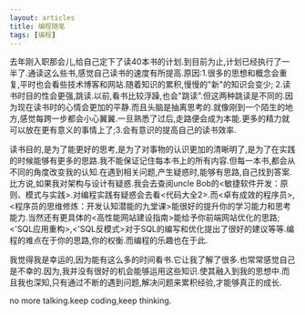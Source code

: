 ```yaml
---
layout: articles
title: 编程随笔
tags: [编程]
---
```

去年刚入职那会儿,给自己定下了读40本书的计划.到目前为止,计划已经执行了一半了.通读这么些书,感觉自己读书的速度有所提高.原因:1.很多的思想和概念会重复,平时也会看些技术博客和网站.随着知识的累积,慢慢的"新"的知识会变少;
2.读书时目的性会更强,跳读.以前,看书比较浮躁,也会"跳读".但这两种跳读是不同的.因为现在读书时的心情会更加的平静.而且头脑是抽离思考的.就像刚到一个陌生的地方,感觉每跨一步都会小心翼翼.一旦熟悉了过后,走路便会成为本能.更多的精力就可以放在更有意义的事情上了;3.会有意识的提高自己的读书效率.
<!--more-->

读书目的,是为了能更好的思考,是为了对事物的认识更加的清晰明了,是为了在实践的时候能够有更多的思路.我不能保证记住每本书上的所有内容.但每一本书,都会从不同的角度改变我的认知.在遇到相关问题,产生疑惑时,能够有思路,自己找到答案.比方说,如果我对架构与设计有疑惑.我会去查阅uncle Bob的<敏捷软件开发：原则、模式与实践>.对编程实践有疑惑会去看<代码大全2>.而<卓有成效的程序员>,<程序员的思维修炼：开发认知潜能的九堂课>能很好的提升你的学习能力和思考能力.当然还有更具体的<高性能网站建设指南>能给予你前端网站优化的思路;<'SQL应用重构>,<'SQL反模式>对于SQL的编写和优化提出了很好的建议等等.编程的难点在于你的思路,你的权衡.而编程的乐趣也在于此.

我觉得我是幸运的,因为能有这么多的时间看书.它让我了解了很多.也常常感觉自己是不幸的.因为,我并没有很好的机会能够运用这些知识.使其融入到我的思想中.而且我也深知,只有通过不断的遇到问题,解决问题来累积经验,才能够真正的成长.

no more talking.keep coding,keep thinking.